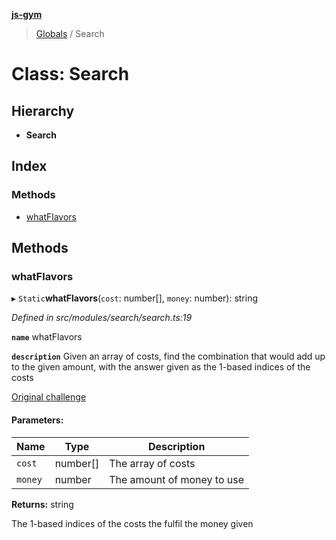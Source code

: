 **[js-gym](../README.md)**

> [Globals](../globals.md) / Search

# Class: Search

## Hierarchy

* **Search**

## Index

### Methods

* [whatFlavors](search.md#whatflavors)

## Methods

### whatFlavors

▸ `Static`**whatFlavors**(`cost`: number[], `money`: number): string

*Defined in src/modules/search/search.ts:19*

**`name`** whatFlavors

**`description`** 
Given an array of costs, find the combination that would add up to the
given amount, with the answer given as the 1-based indices of the costs

[Original challenge](https://www.hackerrank.com/challenges/ctci-ice-cream-parlor/problem?h_l=interview&playlist_slugs%5B%5D=interview-preparation-kit&playlist_slugs%5B%5D=search)

#### Parameters:

Name | Type | Description |
------ | ------ | ------ |
`cost` | number[] | The array of costs |
`money` | number | The amount of money to use |

**Returns:** string

The 1-based indices of the costs the fulfil the money given
